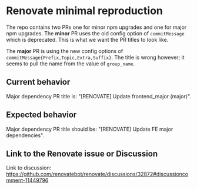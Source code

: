 # Renovate minimal reproduction

The repo contains two PRs one for minor npm upgrades and one for major npm
upgrades. The **minor** PR uses the old config option of `commitMessage` which
is deprecated. This is what we want the PR titles to look like.

The **major** PR is using the new config options of `commitMessage{Prefix,Topic,Extra,Suffix}`.
The title is wrong however; it seems to pull the name from the value of `group_name`.

## Current behavior

Major dependency PR title is: "[RENOVATE] Update frontend_major (major)".

## Expected behavior

Major dependency PR title should be: "[RENOVATE] Update FE major dependencies".

## Link to the Renovate issue or Discussion

Link to discussion: https://github.com/renovatebot/renovate/discussions/32872#discussioncomment-11449796
